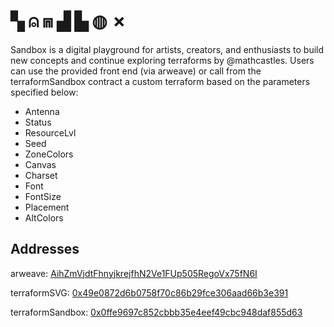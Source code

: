 # ▚ ⍝ ⩎ ▟ ▙ ◍ ✗

Sandbox is a digital playground for artists, creators, and enthusiasts to build new concepts and continue exploring terraforms by @mathcastles.  Users can use the provided front end (via arweave) or call from the terraformSandbox contract a custom terraform based on the parameters specified below:

* Antenna
* Status
* ResourceLvl
* Seed
* ZoneColors
* Canvas
* Charset
* Font
* FontSize
* Placement
* AltColors

## Addresses

arweave: [AihZmVjdtFhnyjkrejfhN2Ve1FUp505RegoVx75fN6I](https://aiuftgky3w2fqz6khevxun7bg5sv5vcvfhtu4ul2bik4pps7g6ra.arweave.net/AihZmVjdtFhnyjkrejfhN2Ve1FUp505RegoVx75fN6I)

terraformSVG: [0x49e0872d6b0758f70c86b29fce306aad66b3e391](https://etherscan.io/address/0x49e0872d6b0758f70c86b29fce306aad66b3e391#code)

terraformSandbox: [0x0ffe9697c852cbbb35e4eef49cbc948daf855d63](https://etherscan.io/address/0x0ffe9697c852cbbb35e4eef49cbc948daf855d63#code)
